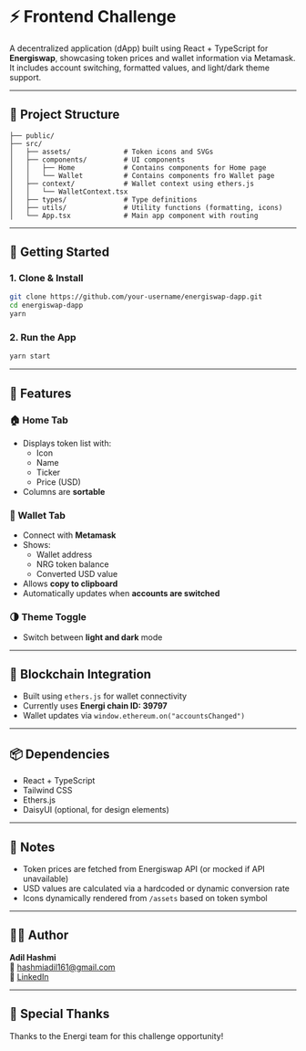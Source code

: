 # ⚡ Frontend Challenge

A decentralized application (dApp) built using React + TypeScript for **Energiswap**, showcasing token prices and wallet information via Metamask. It includes account switching, formatted values, and light/dark theme support.

---

## 📁 Project Structure

```
├── public/
├── src/
│   ├── assets/             # Token icons and SVGs
│   ├── components/         # UI components
│   │   ├── Home            # Contains components for Home page
│   │   └── Wallet          # Contains components fro Wallet page
│   ├── context/            # Wallet context using ethers.js
│   │   └── WalletContext.tsx
│   ├── types/              # Type definitions
│   ├── utils/              # Utility functions (formatting, icons)
│   └── App.tsx             # Main app component with routing
```

---

## 🚀 Getting Started

### 1. Clone & Install

```bash
git clone https://github.com/your-username/energiswap-dapp.git
cd energiswap-dapp
yarn
```

### 2. Run the App

```bash
yarn start
```

---

## 🧩 Features

### 🏠 Home Tab

- Displays token list with:
  - Icon
  - Name
  - Ticker
  - Price (USD)
- Columns are **sortable**

### 👛 Wallet Tab

- Connect with **Metamask**
- Shows:
  - Wallet address
  - NRG token balance
  - Converted USD value
- Allows **copy to clipboard**
- Automatically updates when **accounts are switched**

### 🌗 Theme Toggle

- Switch between **light and dark** mode

---

## 🔗 Blockchain Integration

- Built using `ethers.js` for wallet connectivity
- Currently uses **Energi chain ID: 39797**
- Wallet updates via `window.ethereum.on("accountsChanged")`

---

## 📦 Dependencies

- React + TypeScript
- Tailwind CSS
- Ethers.js
- DaisyUI (optional, for design elements)

---

## 📄 Notes

- Token prices are fetched from Energiswap API (or mocked if API unavailable)
- USD values are calculated via a hardcoded or dynamic conversion rate
- Icons dynamically rendered from `/assets` based on token symbol

---

## 🧑‍💻 Author

**Adil Hashmi**  
📧 hashmiadil161@gmail.com  
💼 [LinkedIn](https://www.linkedin.com/in/adilhashmi/)

---

## 🫡 Special Thanks

Thanks to the Energi team for this challenge opportunity!
